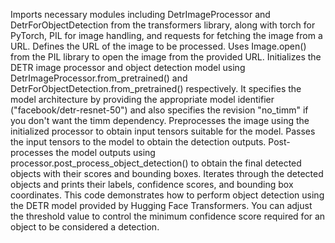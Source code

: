Imports necessary modules including DetrImageProcessor and DetrForObjectDetection from the transformers library, along with torch for PyTorch, PIL for image handling, and requests for fetching the image from a URL.
Defines the URL of the image to be processed.
Uses Image.open() from the PIL library to open the image from the provided URL.
Initializes the DETR image processor and object detection model using DetrImageProcessor.from_pretrained() and DetrForObjectDetection.from_pretrained() respectively. It specifies the model architecture by providing the appropriate model identifier ("facebook/detr-resnet-50") and also specifies the revision "no_timm" if you don't want the timm dependency.
Preprocesses the image using the initialized processor to obtain input tensors suitable for the model.
Passes the input tensors to the model to obtain the detection outputs.
Post-processes the model outputs using processor.post_process_object_detection() to obtain the final detected objects with their scores and bounding boxes.
Iterates through the detected objects and prints their labels, confidence scores, and bounding box coordinates.
This code demonstrates how to perform object detection using the DETR model provided by Hugging Face Transformers. You can adjust the threshold value to control the minimum confidence score required for an object to be considered a detection.



